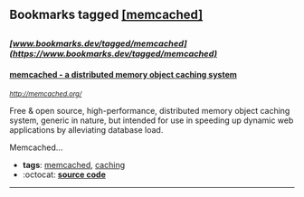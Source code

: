 ## Bookmarks tagged [[memcached]](https://www.bookmarks.dev/search?q=[memcached])

_<sup><sup>[www.bookmarks.dev/tagged/memcached](https://www.bookmarks.dev/tagged/memcached)</sup></sup>_
---
#### [memcached - a distributed memory object caching system](http://memcached.org/)
_<sup>http://memcached.org/</sup>_

Free & open source, high-performance, distributed memory object caching system, generic in nature, but intended for use in speeding up dynamic web applications by alleviating database load.

Memcached...
* **tags**: [memcached](../tagged/memcached.md), [caching](../tagged/caching.md)
* :octocat: **[source code](https://github.com/memcached/memcached)**
---
